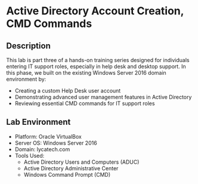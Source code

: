 # Active Directory Account Creation, CMD Commands

## Description

This lab is part three of a hands-on training series designed for individuals entering IT support roles, especially in help desk and desktop support. In this phase, we built on the existing Windows Server 2016 domain environment by:

  - Creating a custom Help Desk user account
  - Demonstrating advanced user management features in Active Directory
  - Reviewing essential CMD commands for IT support roles

## Lab Environment

  - Platform: Oracle VirtualBox
  - Server OS: Windows Server 2016
  - Domain: lycatech.com
  - Tools Used:
    - Active Directory Users and Computers (ADUC)
    - Active Directory Administrative Center
    - Windows Command Prompt (CMD)

## 
